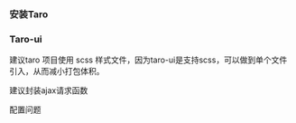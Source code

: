 ### 安装Taro

### Taro-ui

建议taro 项目使用 scss 样式文件，因为taro-ui是支持scss，可以做到单个文件引入，从而减小打包体积。



建议封装ajax请求函数

配置问题